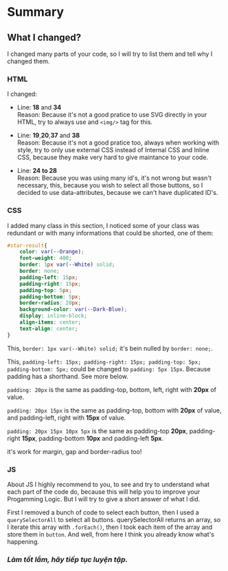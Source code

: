 # Summary

## What I changed?
I changed many parts of your code, so I will try to list them and tell why I changed them.

### HTML
I changed:
- Line: **18** and **34**
    <br>
    Reason: Because it's not a good pratice to use SVG directly in your HTML, try to always use and `<img/>` tag for this.
- Line: **19**,**20**,**37** and **38**
    <br>
    Reason: Because it's not a good pratice too, always when working with style, try to only use external CSS instead of Internal CSS and Inline CSS, because they make very hard to give maintance to your code.

- Line: **24 to 28**
    <br>
    Reason: Because you was using many id's, it's not wrong but wasn't necessary, this, because you wish to select all those buttons, so I decided to use data-attributes, because we can't have duplicated ID's.

### CSS
I added many class in this section, I noticed some of your class was redundant or with many informations that could be shorted, one of them:
```css
#star-result{
    color: var(--Orange);
    font-weight: 400;
    border: 1px var(--White) solid;
    border: none;
    padding-left: 15px;
    padding-right: 15px;
    padding-top: 5px;
    padding-bottom: 5px;
    border-radius: 20px;
    background-color: var(--Dark-Blue);
    display: inline-block;
    align-items: center;
    text-align: center;
}
```

This, `border: 1px var(--White) solid;` it's bein nulled by `border: none;`.

This, `padding-left: 15px; padding-right: 15px; padding-top: 5px; padding-bottom: 5px;` could be changed to `padding: 5px 15px`. Because padding has a shorthand. See more below.
    
`padding: 20px` is the same as padding-top, bottom, left, right with **20px** of value.

`padding: 20px 15px` is the same as padding-top, bottom with **20px** of value, and padding-left, right with **15px** of value.

`padding: 20px 15px 10px 5px` is the same as padding-top **20px**, padding-right **15px**, padding-bottom **10px** and padding-left **5px**.

it's work for margin, gap and border-radius too!

### JS
About JS I highly recommend to you, to see and try to understand what each part of the code do, because this will help you to improve your Progamming Logic. But I will try to give a short answer of what I did.

First I removed a bunch of code to select each button, then I used a `querySelectorAll` to select all buttons. querySelectorAll returns an array, so I iterate this array with `.forEach()`, then I took each item of the array and store them in `button`. And well, from here I think you already know what's happening.

### ***Làm tốt lắm, hãy tiếp tục luyện tập.***